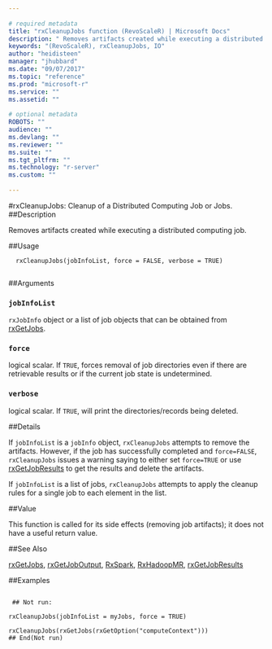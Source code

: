 ```yaml
--- 
 
# required metadata 
title: "rxCleanupJobs function (RevoScaleR) | Microsoft Docs" 
description: " Removes artifacts created while executing a distributed computing job. " 
keywords: "(RevoScaleR), rxCleanupJobs, IO" 
author: "heidisteen" 
manager: "jhubbard" 
ms.date: "09/07/2017" 
ms.topic: "reference" 
ms.prod: "microsoft-r" 
ms.service: "" 
ms.assetid: "" 
 
# optional metadata 
ROBOTS: "" 
audience: "" 
ms.devlang: "" 
ms.reviewer: "" 
ms.suite: "" 
ms.tgt_pltfrm: "" 
ms.technology: "r-server" 
ms.custom: "" 
 
--- 
```

 
 
 #rxCleanupJobs:  Cleanup of a Distributed Computing Job or Jobs.  
 ##Description
 
Removes artifacts created while executing a distributed computing job.
 
 
 
 ##Usage

```   
  rxCleanupJobs(jobInfoList, force = FALSE, verbose = TRUE)
 
```
 
 
 ##Arguments

   
  
 ### `jobInfoList`
 `rxJobInfo` object or a list of job objects that can be obtained  from [rxGetJobs](rxGetJobs.md). 
  
  
  
 ### `force`
 logical scalar. If `TRUE`, forces removal of job directories even if  there are retrievable results or if the current job state is undetermined. 
  
  
  
 ### `verbose`
 logical scalar.  If `TRUE`, will print the directories/records being deleted. 
  
 
 
 
 ##Details
 
If `jobInfoList` is a `jobInfo` object, `rxCleanupJobs` attempts to remove the artifacts.
However, if the job has successfully completed and `force=FALSE`,
`rxCleanupJobs` issues a warning saying to either set `force=TRUE` or use 
[rxGetJobResults](rxGetJobResults.md) to get the results and delete the artifacts.  

If `jobInfoList` is a list of jobs, `rxCleanupJobs` attempts to apply the cleanup rules 
for a single job to each element in the list.
 
 
 
 ##Value
 
This function is called for its side effects (removing job artifacts); it does not have a useful return value.
 

 


 
 
 ##See Also
 
[rxGetJobs](rxGetJobs.md), 
[rxGetJobOutput](rxGetJobOutput.md),
[RxSpark](RxSpark.md),
[RxHadoopMR](RxHadoopMR.md),
[rxGetJobResults](rxGetJobResults.md)
   
 ##Examples

 ```
   
  ## Not run:
 
rxCleanupJobs(jobInfoList = myJobs, force = TRUE)

rxCleanupJobs(rxGetJobs(rxGetOption("computeContext")))
 ## End(Not run) 
  
 
```
 
 
